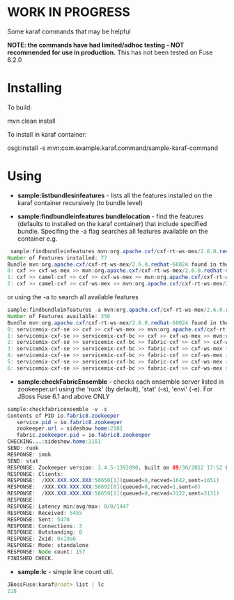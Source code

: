 WORK IN PROGRESS
================

Some karaf commands that may be helpful

**NOTE: the commands have had limited/adhoc testing - NOT recommended for use in production.** 
This has not been tested on Fuse 6.2.0

Installing
==========

To build:

mvn clean install

To install in karaf container:

osgi:install -s mvn:com.example.karaf.command/sample-karaf-command


Using
=====

- **sample:listbundlesinfeatures** - lists all the features installed on the karaf container recursively (to bundle level)

- **sample:findbundleinfeatures bundlelocation** - find the features (defaults to installed on the karaf container) that include specified bundle. Specifing the -a flag searches all features available on the container e.g. 

```java
 sample:findbundleinfeatures mvn:org.apache.cxf/cxf-rt-ws-mex/2.6.0.redhat-60024
Number of Features installed: 77
Bundle mvn:org.apache.cxf/cxf-rt-ws-mex/2.6.0.redhat-60024 found in the following features:
0: cxf >> cxf-ws-mex >> mvn:org.apache.cxf/cxf-rt-ws-mex/2.6.0.redhat-60024
1: cxf >> camel-cxf >> cxf >> cxf-ws-mex >> mvn:org.apache.cxf/cxf-rt-ws-mex/2.6.0.redhat-60024
2: cxf >> camel-cxf >> cxf-ws-mex >> mvn:org.apache.cxf/cxf-rt-ws-mex/2.6.0.redhat-60024
```

or using the -a  to search all available features

```java
sample:findbundleinfeatures -a mvn:org.apache.cxf/cxf-rt-ws-mex/2.6.0.redhat-60024
Number of Features available: 356
Bundle mvn:org.apache.cxf/cxf-rt-ws-mex/2.6.0.redhat-60024 found in the following features:
0: servicemix-cxf-se >> cxf >> cxf-ws-mex >> mvn:org.apache.cxf/cxf-rt-ws-mex/2.6.0.redhat-60024
1: servicemix-cxf-se >> servicemix-cxf-bc >> cxf >> cxf-ws-mex >> mvn:org.apache.cxf/cxf-rt-ws-mex/2.6.0.redhat-60024
2: servicemix-cxf-se >> servicemix-cxf-bc >> fabric-cxf >> cxf >> cxf-ws-mex >> mvn:org.apache.cxf/cxf-rt-ws-mex/2.6.0.redhat-60024
3: servicemix-cxf-se >> servicemix-cxf-bc >> fabric-cxf >> cxf-ws-mex >> mvn:org.apache.cxf/cxf-rt-ws-mex/2.6.0.redhat-60024
4: servicemix-cxf-se >> servicemix-cxf-bc >> fabric-cxf >> cxf-ws-mex >> cxf-nmr >> cxf >> cxf-ws-mex >> mvn:org.apache.cxf/cxf-rt-ws-mex/2.6.0.redhat-60024
5: servicemix-cxf-se >> servicemix-cxf-bc >> fabric-cxf >> cxf-ws-mex >> cxf-nmr >> camel-cxf >> cxf >> cxf-ws-mex >> mvn:org.apache.cxf/cxf-rt-ws-mex/2.6.0.redhat-60024
6: servicemix-cxf-se >> servicemix-cxf-bc >> fabric-cxf >> cxf-ws-mex >> cxf-nmr >> camel-cxf >> cxf >> cxf-ws-mex >> mvn:org.apache.cxf/cxf-rt-ws-mex/2.6.0.redhat-60024
```



- **sample:checkFabricEnsemble** - checks each ensemble server listed in zookeeper.url using the 'ruok' (by default), 'stat' (-s), 'envi' (-e). For JBoss Fuse 6.1 and above ONLY

```java
sample:checkfabricensemble -v -s
Contents of PID io.fabric8.zookeeper
   service.pid = io.fabric8.zookeeper
   zookeeper.url = sideshow.home:2181
   fabric.zookeeper.pid = io.fabric8.zookeeper
CHECKING...:sideshow.home:2181
SEND: ruok
RESPONSE: imok
SEND: stat
RESPONSE: Zookeeper version: 3.4.5-1392090, built on 09/30/2012 17:52 GMT
RESPONSE: Clients:
RESPONSE:  /XXX.XXX.XXX.XXX:50650[1](queued=0,recved=1642,sent=1651)
RESPONSE:  /XXX.XXX.XXX.XXX:50692[0](queued=0,recved=1,sent=0)
RESPONSE:  /XXX.XXX.XXX.XXX:50659[1](queued=0,recved=3122,sent=3131)
RESPONSE:
RESPONSE: Latency min/avg/max: 0/0/1447
RESPONSE: Received: 5455
RESPONSE: Sent: 5478
RESPONSE: Connections: 3
RESPONSE: Outstanding: 0
RESPONSE: Zxid: 0x19a6
RESPONSE: Mode: standalone
RESPONSE: Node count: 157
FINISHED CHECK.
````

- **sample:lc**  - simple line count util.  
```java
JBossFuse:karaf@root> list | lc
218
````



